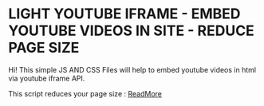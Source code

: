 # LIGHT YOUTUBE IFRAME - EMBED YOUTUBE VIDEOS IN SITE - REDUCE PAGE SIZE

Hi! This simple JS AND CSS Files will help to embed youtube videos in html via youtube iframe API.


<p>This script reduces your page size : <a href="https://www.labnol.org/internet/light-youtube-embeds/27941/">ReadMore</a><p>
